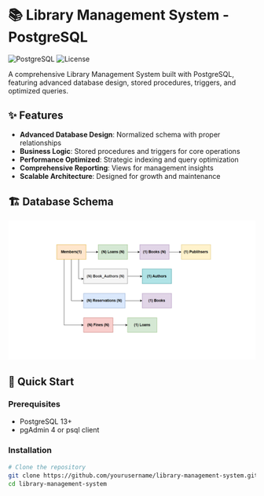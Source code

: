 # 📚 Library Management System - PostgreSQL

![PostgreSQL](https://img.shields.io/badge/PostgreSQL-13+-blue.svg)
![License](https://img.shields.io/badge/License-MIT-green.svg)

A comprehensive Library Management System built with PostgreSQL, featuring advanced database design, stored procedures, triggers, and optimized queries.

## ✨ Features

- **Advanced Database Design**: Normalized schema with proper relationships
- **Business Logic**: Stored procedures and triggers for core operations
- **Performance Optimized**: Strategic indexing and query optimization
- **Comprehensive Reporting**: Views for management insights
- **Scalable Architecture**: Designed for growth and maintenance

## 🏗️ Database Schema

![ER Diagram](docs/DIAGRAM.png)

## 🚀 Quick Start

### Prerequisites
- PostgreSQL 13+
- pgAdmin 4 or psql client

### Installation

```bash
# Clone the repository
git clone https://github.com/yourusername/library-management-system.git
cd library-management-system

